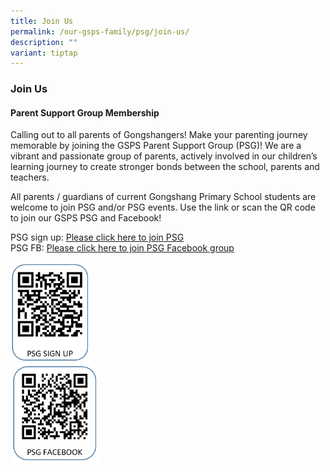 ```yaml
---
title: Join Us
permalink: /our-gsps-family/psg/join-us/
description: ""
variant: tiptap
---
```

<h3><strong>Join Us</strong></h3>
<h4><strong>Parent Support Group Membership</strong></h4>
<p>Calling out to all parents of Gongshangers! Make your parenting journey
memorable by joining the GSPS Parent Support Group (PSG)! We are a vibrant
and passionate group of parents, actively involved in our children’s learning
journey to create stronger bonds between the school, parents and teachers.</p>
<p>All parents / guardians of current Gongshang Primary School students are
welcome to join PSG and/or PSG events. Use the link or scan the QR code
to join our GSPS PSG and Facebook!</p>
<p>PSG sign up:&nbsp;<a href="https://form.gov.sg/#!/62d41e90a799de001262b291" rel="noopener noreferrer nofollow" target="_blank">Please click here to join PSG</a>
<br>PSG FB:&nbsp;<a href="https://www.facebook.com/groups/251891802049466/" rel="noopener noreferrer nofollow" target="_blank">Please click here to join PSG Facebook group</a>
</p>
<div class="isomer-image-wrapper">
<img style="width:25%" height="auto" width="100%" src="/images/psg%20sign%20up1.png">
</div>
<div class="isomer-image-wrapper">
<img style="width:28%" height="auto" width="100%" src="/images/psg%20sign%20up2.png">
</div>
<p></p>